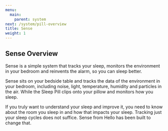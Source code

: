 ```yaml
---
menu:
  main:
    parent: system
next: /system/pill-overview
title: Sense
weight: 1
---
```

## Sense Overview

Sense is a simple system that tracks your sleep, monitors the environment in your bedroom and reinvents the alarm, so you can sleep better.




Sense sits on your bedside table and tracks the data of the environment in your bedroom, including noise, light, temperature, humidity and particles in the air. While the Sleep Pill clips onto your pillow and monitors how you sleep.




If you truly want to understand your sleep and improve it, you need to know about the room you sleep in and how that impacts your sleep. Tracking just your sleep cycles does not suffice. Sense from Hello has been built to change that.

